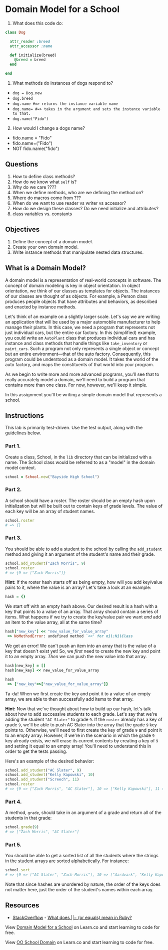 # Domain Model for a School

1. What does this code do:

```ruby
class Dog

  attr_reader :breed
  attr_accessor :name

  def initialize(breed)
    @breed = breed
  end

end

```

1. What methods do instances of dogs respond to?
  + `dog = Dog.new`
  + `dog.breed`
  + `dog.name #=> returns the instance variable name`
  + `dog.name= #=> takes in the argument and sets the instance variable to that.`
  + `dog.name("Fido")`
2. How would I change a dogs name?
  + fido.name = "Fido"
  + fido.name=("Fido")
  + NOT fido.name("fido")

## Questions

1. How to define class methods?
2. How do we know what `self` is?
3. Why do we care ????
4. When we define methods, who are we defining the method on?
5. Where do macros come from ???
6. When do we want to use reader vs writer vs accessor?
7. How do we design these classes? Do we need initialize and attributes?
8. class variables vs. constants

## Objectives

1. Define the concept of a domain model.
2. Create your own domain model.
3. Write instance methods that manipulate nested data structures.

## What is a Domain Model?

A domain model is a representation of real-world concepts in software. The concept of domain modeling is key in object orientation. In object orientation, we think of our classes as templates for objects. The instances of our classes are thought of as objects. For example, a Person class produces people objects that have attributes and behaviors, as described and enacted by instance methods.

Let's think of an example on a slightly larger scale. Let's say we are writing an application that will be used by a major automobile manufacturer to help manage their plants. In this case, we need a program that represents not just individual cars, but the entire car factory. In this (simplified) example, you could write an `AutoPlant` class that produces individual cars and has instance and class methods that handle things like `take_inventory` or `paint_cars`. Such a program not only represents a single object or concept but an entire environment––that of the auto factory. Consequently, this program could be understood as a domain model. It takes the world of the auto factory, and maps the constituents of that world into your program.

As we begin to write more and more advanced programs, you'll see that to really accurately model a domain, we'll need to build a program that contains more than one class. For now, however, we'll keep it simple.

In this assignment you'll be writing a simple domain model that represents a school.
## Instructions

This lab is primarily test-driven. Use the test output, along with the guidelines below.

### Part 1.

Create a class, School, in the `lib` directory that can be initialized with a name. The School class would be referred to as a "model" in the domain model context.
```ruby
school = School.new("Bayside High School")
```

### Part 2.

A school should have a roster. The roster should be an empty hash upon initialization but will be built out to contain keys of grade levels. The value of each key will be an array of student names.

```ruby
school.roster
# => {}
```
### Part 3.

You should be able to add a student to the school by calling the `add_student` method and giving it an argument of the student's name and their grade.

```ruby
school.add_student("Zach Morris", 9)
school.roster
# => {9 => ["Zach Morris"]}
```

**Hint:** If the roster hash starts off as being empty, how will you add key/value pairs to it, where the value is an array? Let's take a look at an example:

```ruby
hash = {}
```

We start off with an empty hash above. Our desired result is a hash with a key that points to a value of an array. That array should contain a series of items. What happens if we try to create the key/value pair we want *and* add an item to the value array, all at the same time?

```ruby
hash["new_key"] << "new_value_for_value_array"
 => NoMethodError: undefined method `<<' for nil:NilClass
```

We get an error! We can't push an item into an array that is the value of a key that doesn't exist yet! So, we *first* need to create the new key and point it to an empty array. *Then* we can push the new value into that array.

```ruby
hash[new_key] = []
hash[new_key] << new_value_for_value_array

hash
 => {"new_key"=>["new_value_for_value_array"]}
```

Ta-da! When we first create the key and point it to a value of an empty array, we are able to then successfully add items to that array.

**Hint:** Now that we've thought about how to build up our hash, let's talk about how to add successive students to each grade. Let's say that we're adding the student `"AC Slater"` to grade `9`. If the `roster` already has a key of grade `9`, we'll be able to push AC Slater into the array that the grade `9` key points to. Otherwise, we'll need to first create the key of grade `9` and point it to an empty array. However, if we're in the scenario in which the grade `9` key already exists, we will erase its current contents by creating a key of `9` and setting it equal to an empty array! You'll need to understand this in order to get the tests passing.

Here's an example of the desired behavior:

```ruby
school.add_student("AC Slater", 9)
school.add_student("Kelly Kapowski", 10)
school.add_student("Screech", 11)
school.roster
# => {9 => ["Zach Morris", "AC Slater"], 10 => ["Kelly Kapowski"], 11 => ["Screech"]}
```

### Part 4.

A method, `grade`, should take in an argument of a grade and return all of the students in that grade:

```ruby
school.grade(9)
# => ["Zach Morris", "AC Slater"]
```

### Part 5.

You should be able to get a sorted list of all the students where the strings in the student arrays are sorted alphabetically. For instance:

```ruby
school.sort
# => {9 => ["AC Slater", "Zach Morris"], 10 => ["Aardvark", "Kelly Kapowski"], 11 => ["Screech", "Xavier"]}
```

Note that since hashes are unordered by nature, the order of the keys does not matter here, just the order of the student's names within each array.

## Resources
* [StackOverflow](http://stackoverflow.com/) - [What does ||= (or equals) mean in Ruby?](http://stackoverflow.com/questions/995593/what-does-or-equals-mean-in-ruby)

<p data-visibility='hidden'>View <a href='https://learn.co/lessons/school-domain' title='Domain Model for a School'>Domain Model for a School</a> on Learn.co and start learning to code for free.</p>

<p class='util--hide'>View <a href='https://learn.co/lessons/school-domain'>OO School Domain</a> on Learn.co and start learning to code for free.</p>
